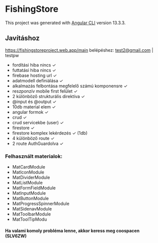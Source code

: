 # FishingStore

This project was generated with [Angular CLI](https://github.com/angular/angular-cli) version 13.3.3.

## Javításhoz
https://fishingstoreproject.web.app/main
belépéshez:
test2@gmail.com | testpw

- fordítási hiba nincs ✓
- futtatási hiba nincs ✓
- firebase hosting url ✓
- adatmodell definiálása ✓
- alkalmazás felbontása megfelelő számú komponensre ✓
- reszponzív mobile first felület ✓
- 2 különböző strukturális direktíva ✓
- @input és @output ✓
- 10db material elem ✓
- angular formok ✓
- crud ✓
- crud servicekbe (user) ✓
- firestore ✓
- firestore komplex lekérdezés ✓ (1db)
- 4 különböző route ✓
- 2 route AuthGuardolva ✓

### Felhasznált materialok:
- MatCardModule
- MatIconModule
- MatDividerModule
- MatListModule
- MatFormFieldModule
- MatInputModule
- MatButtonModule
- MatProgressSpinnerModule
- MatSidenavModule
- MatToolbarModule
- MatToolTipModu

#### Ha valami komoly probléma lenne, akkor keress meg coospacen (SLV6ZW)
